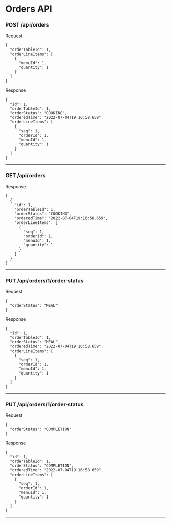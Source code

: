 Orders API
===
### POST /api/orders

Request
```
{
  "orderTableId": 1,
  "orderLineItems": [
    {
      "menuId": 1,
      "quantity": 1
    }
  ]
}
```

Response
```
{
  "id": 1,
  "orderTableId": 1,
  "orderStatus": "COOKING",
  "orderedTime": "2022-07-04T19:16:58.659",
  "orderLineItems": [
    {
      "seq": 1,
      "orderId": 1,
      "menuId": 1,
      "quantity": 1
    }
  ]
}
```

---

### GET /api/orders

Response
```
[
  {
    "id": 1,
    "orderTableId": 1,
    "orderStatus": "COOKING",
    "orderedTime": "2022-07-04T19:16:58.659",
    "orderLineItems": [
      {
        "seq": 1,
        "orderId": 1,
        "menuId": 1,
        "quantity": 1
      }
    ]
  }
]
```

---

### PUT /api/orders/1/order-status
Request
```
{
  "orderStatus": "MEAL"
}
```

Response
```
{
  "id": 1,
  "orderTableId": 1,
  "orderStatus": "MEAL",
  "orderedTime": "2022-07-04T19:16:58.659",
  "orderLineItems": [
    {
      "seq": 1,
      "orderId": 1,
      "menuId": 1,
      "quantity": 1
    }
  ]
}
```


---

### PUT /api/orders/1/order-status

Request
```
{
  "orderStatus": "COMPLETION"
}
```

Response
```
{
  "id": 1,
  "orderTableId": 1,
  "orderStatus": "COMPLETION",
  "orderedTime": "2022-07-04T19:16:58.659",
  "orderLineItems": [
    {
      "seq": 1,
      "orderId": 1,
      "menuId": 1,
      "quantity": 1
    }
  ]
}
```

---
